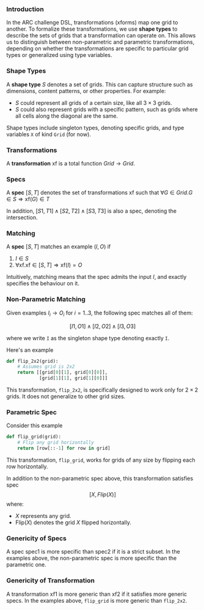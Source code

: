 

### Introduction

In the ARC challenge DSL, transformations (xforms) map one grid to another. To formalize these transformations, we use **shape types** to describe the sets of grids that a transformation can operate on. This allows us to distinguish between non-parametric and parametric transformations, depending on whether the transformations are specific to particular grid types or generalized using type variables.

### Shape Types

A **shape type** $S$ denotes a set of grids. This can capture structure such as dimensions, content patterns, or other properties. For example:

- $S$ could represent all grids of a certain size, like all $3 \times 3$ grids.
- $S$ could also represent grids with a specific pattern, such as grids where all cells along the diagonal are the same.

Shape types include singleton types, denoting specific grids, and type variables `X` of kind `Grid` (for now).

### Transformations

A **transformation** $\text{xf}$ is a total function $Grid \rightarrow Grid$.

### Specs
A **spec** $[S,T]$ denotes the set of transformations $\text{xf}$ such that $\forall G \in Grid. G \in S \Rightarrow \text{xf}(G) \in T$

In addition, $[S1,T1] \wedge [S2,T2] \wedge [S3,T3]$ is also a spec, denoting the intersection.

### Matching
A **spec** $[S,T]$ matches an example $(I,O)$ if

1. $I \in S$
2. $\forall \text{xf}. \text{xf} \in [S,T] \Rightarrow \text{xf}(I) = O$

Intuitively, matching means that the spec admits the input $I$, and exactly specifies the behaviour on it.

### Non-Parametric Matching

Given examples $I_i \rightarrow O_i$ for $i = 1..3$, the following spec matches all of them:

$$[I1,O1] \wedge [I2,O2] \wedge [I3,O3]$$

where we write `I` as the singleton shape type denoting exactly `I`.

Here's an example

```python
def flip_2x2(grid):
    # Assumes grid is 2x2
    return [[grid[0][1], grid[0][0]],
            [grid[1][1], grid[1][0]]]
```

This transformation, `flip_2x2`, is specifically designed to work only for $2 \times 2$ grids. It does not generalize to other grid sizes.


### Parametric Spec

Consider this example

```python
def flip_grid(grid):
    # Flip any grid horizontally
    return [row[::-1] for row in grid]
```

This transformation, `flip_grid`, works for grids of any size by flipping each row horizontally.

In addition to the non-parametric spec above, this transformation satisfies spec
$$[X, Flip(X)]$$ where:

- $X$ represents any grid.
- $\text{Flip}(X)$ denotes the grid $X$ flipped horizontally.

### Genericity of Specs

A spec $\text{spec1}$ is more specific than $\text{spec2}$ if it is a strict subset.
In the examples above, the non-parametric spec is more specific than the parametric one.

### Genericity of Transformation

A transformation $\text{xf1}$ is more generic than $\text{xf2}$ if it satisfies more generic specs.
In the examples above, `flip_grid` is more generic than `flip_2x2`.
